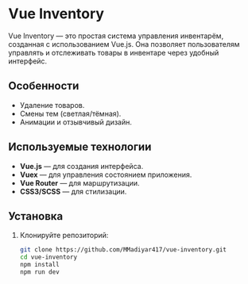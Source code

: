 # Vue Inventory

Vue Inventory — это простая система управления инвентарём, созданная с использованием Vue.js. Она позволяет пользователям управлять и отслеживать товары в инвентаре через удобный интерфейс.

## Особенности

- Удаление товаров.
- Смены тем (светлая/тёмная).
- Анимации и отзывчивый дизайн.

## Используемые технологии

- **Vue.js** — для создания интерфейса.
- **Vuex** — для управления состоянием приложения.
- **Vue Router** — для маршрутизации.
- **CSS3/SCSS** — для стилизации.

## Установка

1. Клонируйте репозиторий:

   ```bash
   git clone https://github.com/MMadiyar417/vue-inventory.git
   cd vue-inventory
   npm install
   npm run dev

